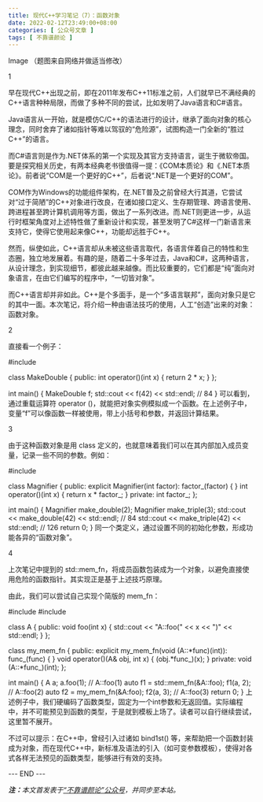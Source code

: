 ```yaml
---
title: 现代C++学习笔记（7）：函数对象
date: 2022-02-12T23:49:00+08:00
categories: [ 公众号文章 ]
tags: [ 不靠谱颜论 ]
---
```


Image
（题图来自网络并做适当修改）

1

早在现代C++出现之前，即在2011年发布C++11标准之前，人们就早已不满经典的C++语言种种局限，而做了多种不同的尝试，比如发明了Java语言和C#语言。

Java语言从一开始，就是模仿C/C++的语法进行的设计，继承了面向对象的核心理念，同时舍弃了诸如指针等难以驾驭的“危险源”，试图构造一门全新的“胜过C++”的语言。

而C#语言则是作为.NET体系的第一个实现及其官方支持语言，诞生于微软帝国。要是探究相关历史，有两本经典老书很值得一提：《COM本质论》和《.NET本质论》。前者说“COM是一个更好的C++”，后者说“.NET是一个更好的COM”。

COM作为Windows的功能组件架构，在.NET普及之前曾经大行其道，它尝试对“过于简陋”的C++对象进行改良，在诸如接口定义、生存期管理、跨语言使用、跨进程甚至跨计算机调用等方面，做出了一系列改进。而.NET则更进一步，从运行时框架角度对上述特性做了重新设计和实现，甚至发明了C#这样一门新语言来支持它，使得它使用起来像C++，功能却远胜于C++。

然而，纵使如此，C++语言却从未被这些语言取代，各语言伴着自己的特性和生态圈，独立地发展着。有趣的是，随着二十多年过去，Java和C#，这两种语言，从设计理念，到实现细节，都彼此越来越像。而比较重要的，它们都是“纯”面向对象语言，在由它们编写的程序中，“一切皆对象”。

而C++语言却并非如此。C++是个多面手，是一个“多语言联邦”，面向对象只是它的其中一面。本次笔记，将介绍一种由语法技巧的使用，人工“创造”出来的对象：函数对象。

2

直接看一个例子：

#include <iostream>

class MakeDouble
{
public:
  int operator()(int x) { return 2 * x; }
};

int main()
{
  MakeDouble f;
  std::cout << f(42) << std::endl; // 84
}
可以看到，通过重载运算符 operator ()，就能把对象实例模拟成一个函数。在上述例子中，变量“f”可以像函数一样被使用，带上小括号和参数，并返回计算结果。

3

由于这种函数对象是用 class 定义的，也就意味着我们可以在其内部加入成员变量，记录一些不同的参数。例如：

#include <iostream>

class Magnifier
{
public:
  explicit Magnifier(int factor): factor_(factor) { }
  int operator()(int x) { return x * factor_; }
private:
  int factor_;
};

int main()
{
  Magnifier make_double(2);
  Magnifier make_triple(3);
  std::cout << make_double(42) << std::endl; // 84
  std::cout << make_triple(42) << std::endl; // 126
  return 0;
}
同一个类定义，通过设置不同的初始化参数，形成功能各异的“函数对象”。

4

上次笔记中提到的 std::mem_fn，将成员函数包装成为一个对象，以避免直接使用危险的函数指针。其实现正是基于上述技巧原理。

由此，我们可以尝试自己实现个简版的 mem_fn：

#include <iostream>
#include <functional>

class A
{
public:
  void foo(int x)
{
    std::cout << "A::foo(" << x << ")" << std::endl;
  }
};

class my_mem_fn
{
public:
  explicit my_mem_fn(void (A::*func)(int)): func_(func) { }
  void operator()(A& obj, int x) { (obj.*func_)(x); }
private:
  void (A::*func_)(int);
};

int main()
{
  A a;
  a.foo(1); // A::foo(1)
  auto f1 = std::mem_fn(&A::foo);
  f1(a, 2); // A::foo(2)
  auto f2 = my_mem_fn(&A:foo);
  f2(a, 3); // A::foo(3)
  return 0;
}
上述例子中，我们硬编码了函数类型，固定为一个int参数和无返回值。实际编程中，并不可能预见到函数的类型，于是就到模板上场了。读者可以自行继续尝试，这里暂不展开。

不过可以提示：在C++中，曾经引入过诸如 bind1st() 等，来帮助把一个函数封装成为对象，而在现代C++中，新标准及语法的引入（如可变参数模板），使得对各式各样无法预见的函数类型，能够进行有效的支持。

<div class="p-5 text-center">--- END ---</div>

<i><b>注：</b>本文首发表于[“不靠谱颜论”公众号](https://mp.weixin.qq.com/s/h60kkUhiN3Gh3IInruRq0A)，并同步至本站。</i>
